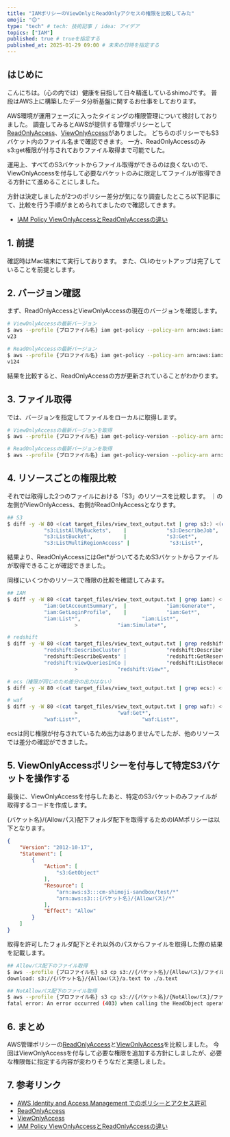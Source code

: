 ```yaml
---
title: "IAMポリシーのViewOnlyとReadOnlyアクセスの権限を比較してみた"
emoji: "😊"
type: "tech" # tech: 技術記事 / idea: アイデア
topics: ["IAM"]
published: true # trueを指定する
published_at: 2025-01-29 09:00 # 未来の日時を指定する
---
```


## はじめに
こんにちは。（心の内では）健康を目指して日々精進しているshimoJです。
普段はAWS上に構築したデータ分析基盤に関するお仕事をしております。

AWS環境が運用フェーズに入ったタイミングの権限管理について検討しておりました。
調査してみるとAWSが提供する管理ポリシーとして[ReadOnlyAccess](https://docs.aws.amazon.com/ja_jp/aws-managed-policy/latest/reference/ReadOnlyAccess.html)、[ViewOnlyAccess](https://docs.aws.amazon.com/ja_jp/aws-managed-policy/latest/reference/ViewOnlyAccess.html)がありました。
どちらのポリシーでもS3バケット内のファイル名まで確認できます。
一方、ReadOnlyAccessのみs3:get権限が付与されておりファイル取得まで可能でした。

運用上、すべてのS3バケットからファイル取得ができるのは良くないので、ViewOnlyAccessを付与して必要なバケットのみに限定してファイルが取得できる方針にて進めることにしました。

方針は決定しましたが2つのポリシー差分が気になり調査したところ以下記事にて、比較を行う手順がまとめられてましたので確認してきます。

- [IAM Policy ViewOnlyAccessとReadOnlyAccessの違い](https://dev.classmethod.jp/articles/iam-policy-readonly-vs-viewonly/)


## 1. 前提
確認時はMac端末にて実行しております。
また、CLIのセットアップは完了していることを前提とします。


## 2. バージョン確認
まず、ReadOnlyAccessとViewOnlyAccessの現在のバージョンを確認します。

```sh
# ViewOnlyAccessの最新バージョン
$ aws --profile {プロファイル名} iam get-policy --policy-arn arn:aws:iam::aws:policy/job-function/ViewOnlyAccess --query Policy.DefaultVersionId --output text
v23

# ReadOnlyAccessの最新バージョン
$ aws --profile {プロファイル名} iam get-policy --policy-arn arn:aws:iam::aws:policy/ReadOnlyAccess --query Policy.DefaultVersionId --output text
v124
```

結果を比較すると、ReadOnlyAccessの方が更新されていることがわかります。


## 3. ファイル取得
では、バージョンを指定してファイルをローカルに取得します。

```sh
# ViewOnlyAccessの最新バージョンを取得
$ aws --profile {プロファイル名} iam get-policy-version --policy-arn arn:aws:iam::aws:policy/job-function/ViewOnlyAccess --version-id v23 --query PolicyVersion.Document.Statement > target_files/view_text_output.txt

# ReadOnlyAccessの最新バージョンを取得
$ aws --profile {プロファイル名} iam get-policy-version --policy-arn arn:aws:iam::aws:policy/ReadOnlyAccess --version-id v124 --query PolicyVersion.Document.Statement > target_files/read_text_output.txt
```

## 4. リソースごとの権限比較
それでは取得した2つのファイルにおける「S3」のリソースを比較します。
｜の左側がViewOnlyAccess、右側がReadOnlyAccessとなります。

```sh
## S3
$ diff -y -W 80 <(cat target_files/view_text_output.txt | grep s3:) <(cat target_files/read_text_output.txt | grep s3:)  
            "s3:ListAllMyBuckets",    |             "s3:DescribeJob",
            "s3:ListBucket",	      |             "s3:Get*",
            "s3:ListMultiRegionAccess" |             "s3:List*",

```
結果より、ReadOnlyAccessにはGet*がついてるためS3バケットからファイルが取得できることが確認できました。

同様にいくつかのリソースで権限の比較を確認してみます。

```sh
## IAM
$ diff -y -W 80 <(cat target_files/view_text_output.txt | grep iam:) <(cat target_files/read_text_output.txt | grep iam:)
            "iam:GetAccountSummary",  |             "iam:Generate*",
            "iam:GetLoginProfile",    |             "iam:Get*",
            "iam:List*",		            "iam:List*",
				      >             "iam:Simulate*",

# redshift
$ diff -y -W 80 <(cat target_files/view_text_output.txt | grep redshift:) <(cat target_files/read_text_output.txt | grep redshift:)
            "redshift:DescribeCluster |             "redshift:Describe*",
            "redshift:DescribeEvents" |             "redshift:GetReservedNode
            "redshift:ViewQueriesInCo |             "redshift:ListRecommendat
				      >             "redshift:View*",

# ecs（権限が同じのため差分の出力はない）
$ diff -y -W 80 <(cat target_files/view_text_output.txt | grep ecs:) <(cat target_files/read_text_output.txt | grep ecs:)

# waf
$ diff -y -W 80 <(cat target_files/view_text_output.txt | grep waf:) <(cat target_files/read_text_output.txt | grep waf:)
				      >             "waf:Get*",
            "waf:List*",		            "waf:List*",
```

ecsは同じ権限が付与されているため出力はありませんでしたが、他のリソースでは差分の確認ができました。


## 5. ViewOnlyAccessポリシーを付与して特定S3バケットを操作する
最後に、ViewOnlyAccessを付与したあと、特定のS3バケットのみファイルが取得するコードを作成します。

{バケット名}/{Allowパス}配下フォルダ配下を取得するためのIAMポリシーは以下となります。

```json
{
    "Version": "2012-10-17",
    "Statement": [
        {
            "Action": [
                "s3:GetObject"
            ],
            "Resource": [
                "arn:aws:s3:::cm-shimoji-sandbox/test/*"
                "arn:aws:s3:::{バケット名}/{Allowパス}/*"
            ],
            "Effect": "Allow"
        }
    ]
}
```

取得を許可したフォルダ配下とそれ以外のパスからファイルを取得した際の結果を記載します。
```sh
## Allowパス配下のファイル取得
$ aws --profile {プロファイル名} s3 cp s3://{バケット名}/{Allowパス}/ファイル.text ./
download: s3://{バケット名}/{Allowパス}/a.text to ./a.text      

## NotAllowパス配下のファイル取得
$ aws --profile {プロファイル名} s3 cp s3://{バケット名}/{NotAllowパス}/ファイル.text ./
fatal error: An error occurred (403) when calling the HeadObject operation: Forbidden
```

## 6. まとめ
AWS管理ポリシーの[ReadOnlyAccess](https://docs.aws.amazon.com/ja_jp/aws-managed-policy/latest/reference/ReadOnlyAccess.html)と[ViewOnlyAccess](https://docs.aws.amazon.com/ja_jp/aws-managed-policy/latest/reference/ViewOnlyAccess.html)を比較しました。
今回はViewOnlyAccessを付与して必要な権限を追加する方針にしましたが、必要な権限毎に指定する内容が変わりそうなだと実感しました。

## 7. 参考リンク
- [AWS Identity and Access Management でのポリシーとアクセス許可](https://docs.aws.amazon.com/ja_jp/IAM/latest/UserGuide/access_policies.html)
- [ReadOnlyAccess](https://docs.aws.amazon.com/ja_jp/aws-managed-policy/latest/reference/ReadOnlyAccess.html)
- [ViewOnlyAccess](https://docs.aws.amazon.com/ja_jp/aws-managed-policy/latest/reference/ViewOnlyAccess.html)
- [IAM Policy ViewOnlyAccessとReadOnlyAccessの違い](https://dev.classmethod.jp/articles/iam-policy-readonly-vs-viewonly/)
